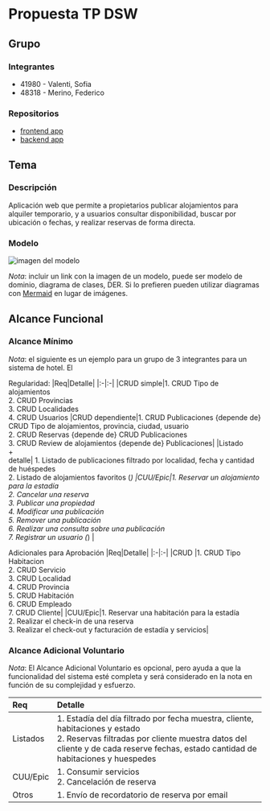 # Propuesta TP DSW

## Grupo
### Integrantes
* 41980 - Valenti, Sofia
* 48318 - Merino, Federico

### Repositorios
* [frontend app](http://hyperlinkToGihubOrGitlab)
* [backend app](http://hyperlinkToGihubOrGitlab)

## Tema

### Descripción

Aplicación web que permite a propietarios publicar alojamientos para alquiler temporario, y a usuarios consultar disponibilidad, buscar por ubicación o fechas, y realizar reservas de forma directa.

### Modelo
![imagen del modelo]()

*Nota*: incluir un link con la imagen de un modelo, puede ser modelo de dominio, diagrama de clases, DER. Si lo prefieren pueden utilizar diagramas con [Mermaid](https://mermaid.js.org) en lugar de imágenes.

## Alcance Funcional 

### Alcance Mínimo

*Nota*: el siguiente es un ejemplo para un grupo de 3 integrantes para un sistema de hotel. El 

Regularidad:
|Req|Detalle|
|:-|:-|
|CRUD simple|1. CRUD Tipo de alojamientos<br>2. CRUD Provincias<br>3. CRUD Localidades<br>4. CRUD Usuarios
|CRUD dependiente|1. CRUD Publicaciones {depende de} CRUD Tipo de alojamientos, provincia, ciudad, usuario<br>2. CRUD Reservas {depende de} CRUD Publicaciones<br>3. CRUD Review de alojamientos {depende de} Publicaciones|
|Listado<br>+<br>detalle| 1. Listado de publicaciones filtrado por localidad, fecha y cantidad de huéspedes <br> 2. Listado de alojamientos favoritos (*)
|CUU/Epic|1. Reservar un alojamiento para la estadía<br>2. Cancelar una reserva<br>3. Publicar una propiedad<br>4. Modificar una publicación<br>5. Remover una publicación<br>6. Realizar una consulta sobre una publicación<br>7. Registrar un usuario (*) |


Adicionales para Aprobación
|Req|Detalle|
|:-|:-|
|CRUD |1. CRUD Tipo Habitacion<br>2. CRUD Servicio<br>3. CRUD Localidad<br>4. CRUD Provincia<br>5. CRUD Habitación<br>6. CRUD Empleado<br>7. CRUD Cliente|
|CUU/Epic|1. Reservar una habitación para la estadía<br>2. Realizar el check-in de una reserva<br>3. Realizar el check-out y facturación de estadía y servicios|


### Alcance Adicional Voluntario

*Nota*: El Alcance Adicional Voluntario es opcional, pero ayuda a que la funcionalidad del sistema esté completa y será considerado en la nota en función de su complejidad y esfuerzo.

|Req|Detalle|
|:-|:-|
|Listados |1. Estadía del día filtrado por fecha muestra, cliente, habitaciones y estado <br>2. Reservas filtradas por cliente muestra datos del cliente y de cada reserve fechas, estado cantidad de habitaciones y huespedes|
|CUU/Epic|1. Consumir servicios<br>2. Cancelación de reserva|
|Otros|1. Envío de recordatorio de reserva por email|

